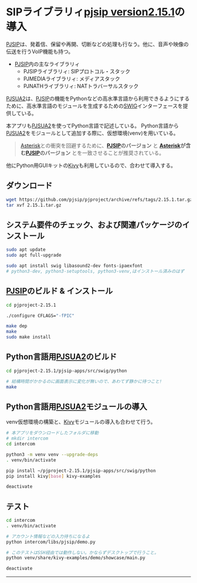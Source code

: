 # SIPライブラリィ[pjsip version2.15.1](https://www.pjsip.org/)の導入

[PJSIP](https://www.pjsip.org/)は、発着信、保留や再開、切断などの処理も行なう。他に、音声や映像の伝送を行うVoIP機能も持つ。

* [PJSIP](https://www.pjsip.org/)内の主なライブラリィ
  * PJSIPライブラリィ: SIPプロトコル・スタック
  * PJMEDIAライブラリィ: メディアスタック
  * PJNATHライブラリィ: NATトラバーサルスタック

[PJSUA2](https://docs.pjsip.org/en/latest/pjsua2/intro.html)は、[PJSIP](https://www.pjsip.org/)の機能をPythonなどの高水準言語から利用できるようにするために、高水準言語のモジュールを生成するための[SWIG](https://www.swig.org/)インターフェースを提供している。

本アプリも[PJSUA2](https://docs.pjsip.org/en/latest/pjsua2/intro.html)を使ってPython言語で記述している。
Python言語から[PJSUA2](https://docs.pjsip.org/en/latest/pjsua2/intro.html)をモジュールとして追加する際に、仮想環境(venv)を用いている。


> [Asterisk](https://www.asterisk.org/)との衝突を回避するために、**[PJSIP](https://www.pjsip.org/)のバージョン** と **[Asterisk](https://www.asterisk.org/)が含む[PJSIP](https://www.pjsip.org/)のバージョン** とを一致させることが推奨されている。

他にPython用GUIキットの[Kivy](https://kivy.org/)も利用しているので、合わせて導入する。

## ダウンロード

~~~sh
wget https://github.com/pjsip/pjproject/archive/refs/tags/2.15.1.tar.gz
tar xvf 2.15.1.tar.gz
~~~

## システム要件のチェック、および関連パッケージのインストール

~~~sh
sudo apt update
sudo apt full-upgrade

sudo apt install swig libasound2-dev fonts-ipaexfont
# python3-dev, python3-setuptools, python3-venv,はインストール済みのはず
~~~


## [PJSIP](https://www.pjsip.org/)のビルド & インストール

~~~sh
cd pjproject-2.15.1

./configure CFLAGS="-fPIC"

make dep
make
sudo make install
~~~

## Python言語用[PJSUA2](https://docs.pjsip.org/en/latest/pjsua2/intro.html)のビルド

~~~sh
cd pjproject-2.15.1/pjsip-apps/src/swig/python

# 結構時間がかかるのに画面表示に変化が無いので、あわてず静かに待つこと!
make
~~~

## Python言語用[PJSUA2](https://docs.pjsip.org/en/latest/pjsua2/intro.html)モジュールの導入

venv仮想環境の構築と、[Kivy](https://kivy.org/)モジュールの導入も合わせて行う。
~~~sh
# 本アプリをダウンロードしたフォルダに移動
# mkdir intercom
cd intercom

python3 -m venv venv --upgrade-deps
. venv/bin/activate

pip install ~/pjproject-2.15.1/pjsip-apps/src/swig/python
pip install kivy[base] kivy-examples

deactivate
~~~

## テスト

~~~sh
cd intercom
. venv/bin/activate

# アカウント情報などの入力待ちになるよ
python intercom/libs/pjsip/demo.py

# このテストはSSH経由では動作しない。かならずデスクトップで行うこと。
python venv/share/kivy-examples/demo/showcase/main.py

deactivate
~~~

---
